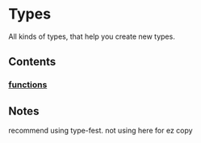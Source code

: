# Types

<!-- SUMMARY:START -->
All kinds of types, that help you create new types.
<!-- SUMMARY:END -->

## Contents

<!-- TOC:START -->
### [functions](https://github.com/JanMalch/ts-experiments/blob/master/src/types/functions.ts)
<!-- TOC:END -->

## Notes

recommend using type-fest. not using here for ez copy
